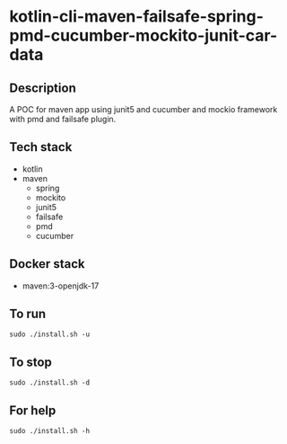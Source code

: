 # kotlin-cli-maven-failsafe-spring-pmd-cucumber-mockito-junit-car-data

## Description
A POC for maven app using junit5
and cucumber and mockio framework
 with pmd
and failsafe plugin.

## Tech stack
- kotlin
- maven
	- spring
	- mockito
  - junit5
  - failsafe
  - pmd
  - cucumber

## Docker stack
- maven:3-openjdk-17

## To run
`sudo ./install.sh -u`

## To stop
`sudo ./install.sh -d`

## For help
`sudo ./install.sh -h`
